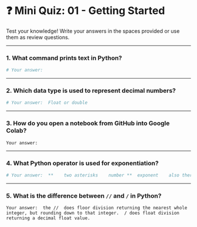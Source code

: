 # ❓ Mini Quiz: 01 - Getting Started

Test your knowledge! Write your answers in the spaces provided or use them as review questions.

---

### 1. What command prints text in Python?
```python
# Your answer:
```

---

### 2. Which data type is used to represent decimal numbers?
```python
# Your answer:  Float or double
```

---

### 3. How do you open a notebook from GitHub into Google Colab?
```text
Your answer: 
```

---

### 4. What Python operator is used for exponentiation?
```python
# Your answer:  **    two asterisks    number **  exponent    also there is a pow() funciton that takes the number to be raised as first parameter and the exponent as the second parameter  pow(number, exponent)
```

---

### 5. What is the difference between `//` and `/` in Python?
```text
Your answer:  the //  does floor division returning the nearest whole integer, but rounding down to that integer.  / does float division returning a decimal float value. 
```
